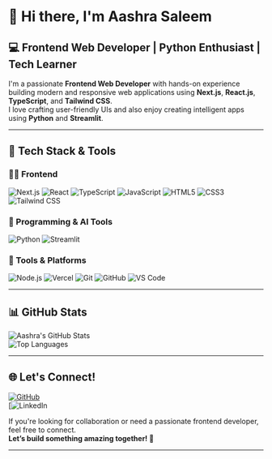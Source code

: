 # 👋 Hi there, I'm Aashra Saleem

## 💻 Frontend Web Developer | Python Enthusiast | Tech Learner

I'm a passionate **Frontend Web Developer** with hands-on experience building modern and responsive web applications using **Next.js**, **React.js**, **TypeScript**, and **Tailwind CSS**.  
I love crafting user-friendly UIs and also enjoy creating intelligent apps using **Python** and **Streamlit**.

---

## 🚀 Tech Stack & Tools

### 👩‍💻 Frontend
![Next.js](https://img.shields.io/badge/Next.js-000000?style=for-the-badge&logo=nextdotjs&logoColor=white)
![React](https://img.shields.io/badge/React-20232A?style=for-the-badge&logo=react&logoColor=61DAFB)
![TypeScript](https://img.shields.io/badge/TypeScript-3178C6?style=for-the-badge&logo=typescript&logoColor=white)
![JavaScript](https://img.shields.io/badge/JavaScript-F7DF1E?style=for-the-badge&logo=javascript&logoColor=black)
![HTML5](https://img.shields.io/badge/HTML5-E34F26?style=for-the-badge&logo=html5&logoColor=white)
![CSS3](https://img.shields.io/badge/CSS3-1572B6?style=for-the-badge&logo=css3&logoColor=white)
![Tailwind CSS](https://img.shields.io/badge/TailwindCSS-38B2AC?style=for-the-badge&logo=tailwind-css&logoColor=white)

### 🧠 Programming & AI Tools
![Python](https://img.shields.io/badge/Python-3776AB?style=for-the-badge&logo=python&logoColor=white)
![Streamlit](https://img.shields.io/badge/Streamlit-FF4B4B?style=for-the-badge&logo=streamlit&logoColor=white)

### 🔧 Tools & Platforms
![Node.js](https://img.shields.io/badge/Node.js-339933?style=for-the-badge&logo=nodedotjs&logoColor=white)
![Vercel](https://img.shields.io/badge/Vercel-000000?style=for-the-badge&logo=vercel&logoColor=white)
![Git](https://img.shields.io/badge/Git-F05032?style=for-the-badge&logo=git&logoColor=white)
![GitHub](https://img.shields.io/badge/GitHub-181717?style=for-the-badge&logo=github&logoColor=white)
![VS Code](https://img.shields.io/badge/VSCode-007ACC?style=for-the-badge&logo=visual-studio-code&logoColor=white)

---

## 📊 GitHub Stats

![Aashra's GitHub Stats](https://github-readme-stats.vercel.app/api?username=Aashra55&show_icons=true&theme=radical)  
![Top Languages](https://github-readme-stats.vercel.app/api/top-langs/?username=Aashra55&layout=compact&theme=radical)

---

## 🌐 Let's Connect!

[![GitHub](https://img.shields.io/badge/GitHub-181717?style=for-the-badge&logo=github&logoColor=white)](https://github.com/Aashra55)  
[![LinkedIn](https://www.linkedin.com/posts/aashra-saleem-a857a62ba_im-elevated-to-issue-a-statement-that-ive-activity-7178571433957109763-x2tz?utm_source=share&utm_medium=member_android)  

If you're looking for collaboration or need a passionate frontend developer, feel free to connect.  
**Let’s build something amazing together! 🚀**

---
